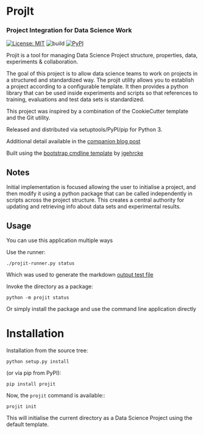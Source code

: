 # ProjIt
### Project Integration for Data Science Work 

[![License: MIT](https://img.shields.io/badge/License-MIT-yellow.svg)](https://opensource.org/licenses/MIT)
![build](https://github.com/john-hawkins/projit/workflows/build/badge.svg)
[![PyPI](https://img.shields.io/pypi/v/projit.svg)](https://pypi.org/project/projit)

Projit is a tool for managing Data Science Project structure, properties, data, experiments & collaboration.

The goal of this project is to allow data science teams to work on
projects in a structured and standardized way. The projit utility
allows you to establish a project according to a configurable template.
It then provides a python library that can be used inside experiments and
scripts so that references to training, evaluations and test data sets
is standardized.

This project was inspired by a combination of the CookieCutter template
and the Git utility.



Released and distributed via setuptools/PyPI/pip for Python 3.
 
Additional detail available in the [companion blog post](https://john-hawkins.github.io)

Built using the 
[bootstrap cmdline template](https://github.com/jgehrcke/python-cmdline-bootstrap)
 by [jgehrcke](https://github.com/jgehrcke)


## Notes

Initial implementation is focused allowing the user to initialise a project, and then
modify it using a python package that can be called independently in scripts across 
the project structure. This creates a central authority for updating and retrieving
info about data sets and experimental results.

## Usage

You can use this application multiple ways

Use the runner:

```
./projit-runner.py status
```

Which was used to generate the markdown [output test file](markdown_test.md)

Invoke the directory as a package:

```
python -m projit status 
```

Or simply install the package and use the command line application directly


# Installation

Installation from the source tree:

```
python setup.py install
```

(or via pip from PyPI):

```
pip install projit
```


Now, the ``projit`` command is available::

```
projit init 
```

This will initialise the current directory as a Data Science Project using
the default template.

